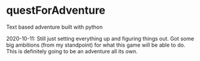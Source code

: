# questForAdventure
Text based adventure built with python

2020-10-11: Still just setting everything up and figuring things out. Got some big ambitions (from my standpoint) for what this game will be able to do. This is definitely going to be an adventure all its own.

